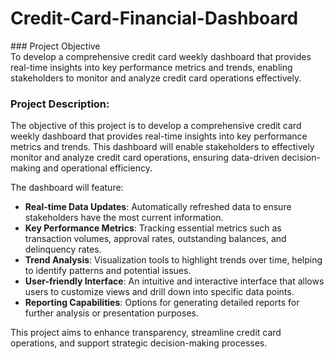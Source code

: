 # Credit-Card-Financial-Dashboard
﻿### Project Objective<br>To develop a comprehensive credit card weekly dashboard that
provides real-time insights into key performance metrics and trends, enabling stakeholders to monitor and analyze credit card operations effectively.

### Project Description:

The objective of this project is to develop a comprehensive credit card weekly dashboard that provides real-time insights into key performance metrics and trends. This dashboard will enable stakeholders to effectively monitor and analyze credit card operations, ensuring data-driven decision-making and operational efficiency. 

The dashboard will feature:
- **Real-time Data Updates**: Automatically refreshed data to ensure stakeholders have the most current information.
- **Key Performance Metrics**: Tracking essential metrics such as transaction volumes, approval rates, outstanding balances, and delinquency rates.
- **Trend Analysis**: Visualization tools to highlight trends over time, helping to identify patterns and potential issues.
- **User-friendly Interface**: An intuitive and interactive interface that allows users to customize views and drill down into specific data points.
- **Reporting Capabilities**: Options for generating detailed reports for further analysis or presentation purposes.

This project aims to enhance transparency, streamline credit card operations, and support strategic decision-making processes.
